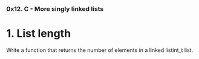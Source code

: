 ### 0x12. C - More singly linked lists

# 1. List length
Write a function that returns the number of elements in a linked listint_t list.
